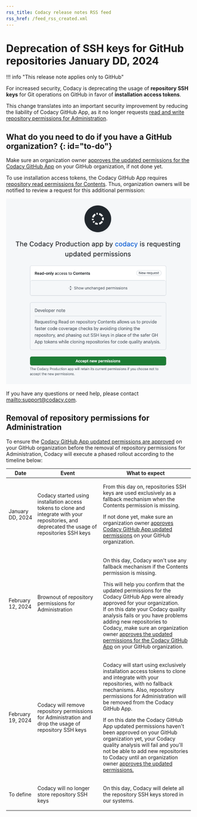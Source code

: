 ```yaml
---
rss_title: Codacy release notes RSS feed
rss_href: /feed_rss_created.xml
---
```


# Deprecation of SSH keys for GitHub repositories January DD, 2024

!!! info "This release note applies only to GitHub"

For increased security, Codacy is deprecating the usage of **repository SSH keys** for Git operations on GitHub in favor of **installation access tokens**.

This change translates into an important security improvement by reducing the liability of Codacy GitHub App, as it no longer requests [read and write repository permissions for Administration](https://docs.github.com/en/rest/authentication/permissions-required-for-github-apps?apiVersion=2022-11-28#repository-permissions-for-administration).

## What do you need to do if you have a GitHub organization? {: id="to-do"}

Make sure an organization owner [approves the updated permissions for the Codacy GitHub App](https://docs.github.com/en/apps/using-github-apps/reviewing-and-modifying-installed-github-apps) on your GitHub organization, if not done yet.

To use installation access tokens, the Codacy GitHub App requires [repository read permissions for Contents](https://docs.github.com/en/rest/authentication/permissions-required-for-github-apps?apiVersion=2022-11-28#repository-permissions-for-contents). Thus, organization owners will be notified to review a request for this additional permission:

![Codacy GitHub App updated permissions request](../images/2023-12-DD-gh-updated-permissions.png)

If you have any questions or need help, please contact <mailto:support@codacy.com>.

## Removal of repository permissions for Administration

To ensure the [Codacy GitHub App updated permissions are approved](#to-do) on your GitHub organization before the removal of repository permissions for Administration, Codacy will execute a phased rollout according to the timeline below:

<table>
  <thead>
    <th>Date</th>
    <th>Event</th>
    <th>What to expect</th>
  </thead>
  <tbody>
    <tr>
      <td>January DD, 2024</td>
      <td>Codacy started using installation access tokens to clone and integrate with your repositories, and deprecated the usage of repositories SSH keys</td>
      <td>
        <p>From this day on, repositories SSH keys are used exclusively as a fallback mechanism when the Contents permission is missing.</p>
        <p>If not done yet, make sure an organization owner <a href="#to-do">approves Codacy GitHub App updated permissions</a> on your GitHub organization.</p>
      </td>
    </tr>
    <tr>
      <td>February 12, 2024</td>
      <td>Brownout of repository permissions for Administration</td>
      <td>
        <p>On this day, Codacy won't use any fallback mechanism if the Contents permission is missing.</p>
        <p>This will help you confirm that the updated permissions for the Codacy GitHub App were already approved for your organization.<br/>If on this date your Codacy quality analysis fails or you have problems adding new repositories to Codacy, make sure an organization owner <a href="#to-do">approves the updated permissions for the Codacy GitHub App</a> on your GitHub organization.</p>
      </td>
    </tr>
    <tr>
      <td>February 19, 2024</td>
      <td>Codacy will remove repository permissions for Administration and drop the usage of repository SSH keys</td>
      <td>
        <p>Codacy will start using exclusively installation access tokens to clone and integrate with your repositories, with no fallback mechanisms. Also, repository permissions for Administration will be removed from the Codacy GitHub App.</p>
        <p>If on this date the Codacy GitHub App updated permissions haven't been approved on your GitHub organization yet, your Codacy quality analysis will fail and you'll not be able to add new repositories to Codacy until an organization owner <a href="#to-do">approves the updated permissions.</a></p>
      </td>
    </tr>
    <tr>
      <td>To define</td>
      <td>Codacy will no longer store repository SSH keys</td>
      <td>
        <p>On this day, Codacy will delete all the repository SSH keys stored in our systems.</p>
      </td>
    </tr>
  </tbody>
</table>
